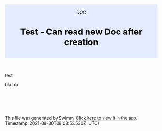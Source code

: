 <div align="center" style="background-color: #e5ecff; color: black"><br/><div>DOC</div><h1>Test - Can read new Doc after creation</h1><br/></div>
<br/>

<br/>

test

bla bla

<br/>

<br/><br/>

This file was generated by Swimm. [Click here to view it in the app](http://localhost:5000/#/repos/U0sVB7lC9at5XPOW1TBW/docs/rpEX5). Timestamp: 2021-08-30T08:08:53.530Z (UTC)